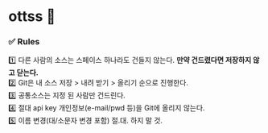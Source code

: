 # ottss :feet:
### :white_check_mark: Rules

:one: 다른 사람의 소스는 스페이스 하나라도 건들지 않는다. **만약 건드렸다면 저장하지 않고 닫는다.**<br>
:two: Git은 내 소스 저장 > 내려 받기 > 올리기 순으로 진행한다.<br>
:three: 공통소스는 지정 된 사람만 건드린다.<br>
:four: 절대 api key 개인정보(e-mail/pwd 등)을 Git에 올리지 않는다.<br>
:five: 이름 변경(대/소문자 변경 포함) 절.대. 하지 말 것.
